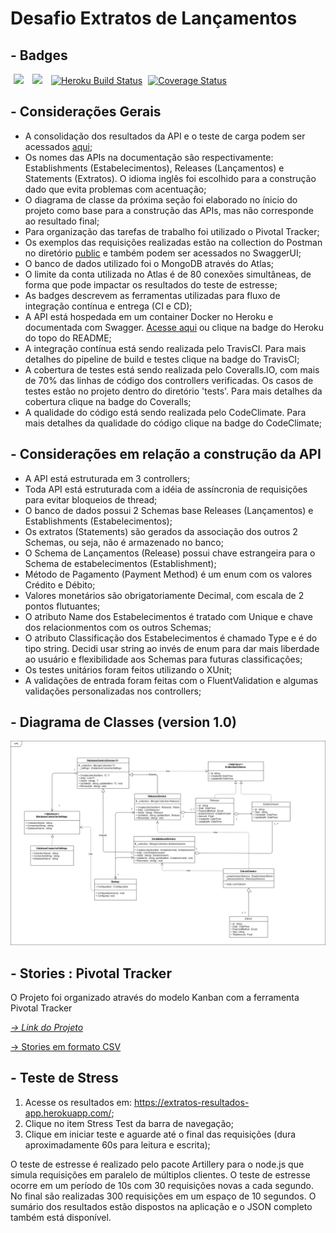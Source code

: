 <html>
    <head>
    </head>
    <body>
        <h1>Desafio Extratos de Lançamentos</h1>
        <h2>- Badges</h2>
        <div>
            <a href="https://travis-ci.org/MulanSales/DesafioExtratos"><img hspace=5px src="https://travis-ci.org/MulanSales/DesafioExtratos.svg?branch=master"/></a>
            <a href="https://codeclimate.com/github/MulanSales/DesafioExtratos/maintainability"><img hspace=5px src="https://api.codeclimate.com/v1/badges/731b5d8ba6191fd92be6/maintainability" /></a>
            <a href='https://extratos-api.herokuapp.com/swagger/index.html'><img hspace=5px src='https://heroku-badge.herokuapp.com/?app=extratos-api&style=flat&svg=1&root=swagger/index.html' alt='Heroku Build Status' /></a>
            <a href='https://coveralls.io/github/MulanSales/DesafioExtratos?branch=master'><img src='https://coveralls.io/repos/github/MulanSales/DesafioExtratos/badge.svg?branch=master' alt='Coverage Status' /></a>
        </div>
        <h2 vspace=5px>- Considerações Gerais</h2>
        <ul>
            <li>A consolidação dos resultados da API e o teste de carga podem ser acessados <a href="https://extratos-resultados-app.herokuapp.com/">aqui</a>;</li>
            <li>Os nomes das APIs na documentação são respectivamente: Establishments (Estabelecimentos), Releases (Lançamentos) e Statements (Extratos). O idioma inglês foi escolhido para a construção dado que evita problemas com acentuação;</li>
            <li>O diagrama de classe da próxima seção foi elaborado no ínicio do projeto como base para a construção das APIs, mas não corresponde ao resultado final;</li>
            <li>Para organização das tarefas de trabalho foi utilizado o Pivotal Tracker;</li>
            <li>Os exemplos das requisições realizadas estão na collection do Postman no diretório <a href="./public">public</a> e também podem ser acessados no SwaggerUI;</li>
            <li>O banco de dados utilizado foi o MongoDB através do Atlas;</li>
            <li>O limite da conta utilizada no Atlas é de 80 conexões simultâneas, de forma que pode impactar os resultados do teste de estresse;</li>
            <li>As badges descrevem as ferramentas utilizadas para fluxo de integração contínua e entrega (CI e CD);</li>
            <li>A API está hospedada em um container Docker no Heroku e documentada com Swagger. <a href="https://extratos-api.herokuapp.com/swagger/index.html">Acesse aqui</a> ou clique na badge do Heroku do topo do README;</li>
            <li>A integração contínua está sendo realizada pelo TravisCI. Para mais detalhes do pipeline de build e testes clique na badge do TravisCI;</li>
            <li>A cobertura de testes está sendo realizada pelo Coveralls.IO, com mais de 70% das linhas de código dos controllers verificadas. Os casos de testes estão no projeto dentro do diretório 'tests'. Para mais detalhes da cobertura clique na badge do Coveralls;</li>
            <li>A qualidade do código está sendo realizada pelo CodeClimate. Para mais detalhes da qualidade do código clique na badge do CodeClimate;</li>
        </ul>
        <h2 vspace=5px>- Considerações em relação a construção da API</h2>
        <ul>
            <li>A API está estruturada em 3 controllers;</li>
            <li>Toda API está estruturada com a idéia de assíncronia de requisições para evitar bloqueios de thread;</li>
            <li>O banco de dados possui 2 Schemas base Releases (Lançamentos) e Establishments (Estabelecimentos);</li>
            <li>Os extratos (Statements) são gerados da associação dos outros 2 Schemas, ou seja, não é armazenado no banco;</li>
            <li>O Schema de Lançamentos (Release) possui chave estrangeira para o Schema de  estabelecimentos (Establishment);</li>
            <li>Método de Pagamento (Payment Method) é um enum com os valores Crédito e Débito;</li>
            <li>Valores monetários são obrigatoriamente Decimal, com escala de 2 pontos flutuantes;</li>
            <li>O atributo Name dos Estabelecimentos é tratado com Unique e chave dos relacionmentos com os outros Schemas;</li>
            <li>O atributo Classificação dos Estabelecimentos é chamado Type e é do tipo string. Decidi usar string ao invés de enum para dar mais liberdade ao usuário e flexibilidade aos Schemas para futuras classificações;</li>
            <li>Os testes unitários foram feitos utilizando o XUnit;</li>
            <li>A validações de entrada foram feitas com o FluentValidation e algumas validações personalizadas nos controllers;</li>
        </ul>
        <h2 vspace=5px>- Diagrama de Classes (version 1.0)</h2>
        <div>
            <img src="./public/img/UML.png" />
        </div>
        <h2 vspace=5px>- Stories : Pivotal Tracker</h2>
        <div>
            <p>O Projeto foi organizado através do modelo Kanban com a ferramenta Pivotal Tracker</p>
            <a href="https://www.pivotaltracker.com/n/projects/2417244"><cite>-> Link do Projeto</cite></a>
            <a href="./public/stories/desafioextratos_stories.csv"><p>-> Stories em formato CSV</p></a>
        </div>
        <h2 vspace=5px>- Teste de Stress</h2>
        <ol>
            <li>Acesse os resultados em: <a href="https://extratos-resultados-app.herokuapp.com/">https://extratos-resultados-app.herokuapp.com/</a>;</li>
            <li>Clique no item Stress Test da barra de navegação;</li>
            <li>Clique em iniciar teste e aguarde até o final das requisições (dura aproximadamente 60s para leitura e escrita);</li>
        </ol>
        <p>O teste de estresse é realizado pelo pacote Artillery para o node.js que simula requisições em paralelo de múltiplos clientes. O teste de estresse ocorre em um período de 10s com 30 requisições novas a cada segundo. No final são realizadas 300 requisições em um espaço de 10 segundos. O sumário dos resultados estão dispostos na aplicação e o JSON completo também está disponível.</p>
    </body>
</html>
